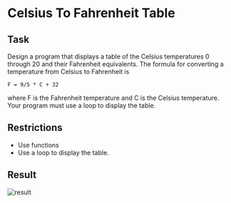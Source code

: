 # Celsius To Fahrenheit Table

## Task

Design a program that displays a table of the Celsius temperatures 0 through 20 and their Fahrenheit equivalents. The formula for converting a temperature from Celsius to Fahrenheit is

`F = 9/5 * C + 32`

where F is the Fahrenheit temperature and C is the Celsius temperature. Your program must use a loop to display the table.

## Restrictions

- Use functions
- Use a loop to display the table.

## Result

![result](https://user-images.githubusercontent.com/38757664/201361941-fe4aab70-295a-4c2c-830e-6faae81d6c3d.png)
